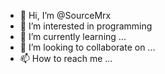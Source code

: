 - 👋 Hi, I’m @SourceMrx
- 👀 I’m interested in programming
- 🌱 I’m currently learning ...
- 💞️ I’m looking to collaborate on ...
- 📫 How to reach me ...
